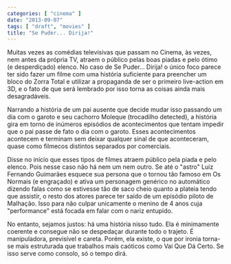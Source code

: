 ```yaml
---
categories: [ "cinema" ]
date: "2013-09-07"
tags: [ "draft", "movies" ]
title: "Se Puder... Dirija!"
---
```

Muitas vezes as comédias televisivas que passam no Cinema, às vezes, nem antes da própria TV, atraem o público pelas boas piadas e pelo ótimo (e desperdiçado) elenco. No caso de Se Puder... Dirija! o único foco parece ter sido fazer um filme com uma história suficiente para preencher um bloco do Zorra Total e utilizar a propaganda de ser o primeiro live-action em 3D, e o fato de que será lembrado por isso torna as coisas ainda mais desagradáveis.

Narrando a história de um pai ausente que decide mudar isso passando um dia com o garoto e seu cachorro Moleque (trocadilho detected), a história gira em torno de inúmeros episódios de acontecimentos que tentam impedir que o pai passe de fato o dia com o garoto. Esses acontecimentos acontecem e terminam sem deixar qualquer sinal de que aconteceram, quase como filmecos distintos separados por comerciais.

Disse no início que esses tipos de filmes atraem público pela piada e pelo elenco. Pois nesse caso não há nem um nem outro. Se até o "astro" Luiz Fernando Guimarães esquece sua persona que o tornou tão famoso em Os Normais (e engraçado) e ativa um personagem genérico no automático dizendo falas como se estivesse tão de saco cheio quanto a plateia tendo que assistir, o resto dos atores parece ter saído de um episódio piloto de Malhação. Isso para não culpar unicamente o menino de 4 anos cuja "performance" está focada em falar com o nariz entupido.

No entanto, sejamos justos: há uma história nisso tudo. Ela é mínimamente coerente e consegue não se despedaçar durante todo o trajeto. É manipuladora, previsível e careta. Porém, ela existe, o que por ironia torna-se mais estruturada que trabalhos mais caóticos como Vai Que Dá Certo. Se isso serve como consolo, só o tempo dirá.

